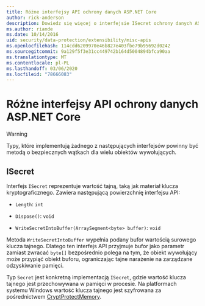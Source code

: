```yaml
---
title: Różne interfejsy API ochrony danych ASP.NET Core
author: rick-anderson
description: Dowiedz się więcej o interfejsie ISecret ochrony danych ASP.NET Core.
ms.author: riande
ms.date: 10/14/2016
uid: security/data-protection/extensibility/misc-apis
ms.openlocfilehash: 114cdd6209970e46b827e403fbe79b95692d0242
ms.sourcegitcommit: 9a129f5f3e31cc449742b164d5004894bfca90aa
ms.translationtype: MT
ms.contentlocale: pl-PL
ms.lasthandoff: 03/06/2020
ms.locfileid: "78666083"
---
```

# <a name="miscellaneous-aspnet-core-data-protection-apis"></a>Różne interfejsy API ochrony danych ASP.NET Core

<a name="data-protection-extensibility-mics-apis"></a>

>[!WARNING]
> Typy, które implementują żadnego z następujących interfejsów powinny być metodą o bezpiecznych wątkach dla wielu obiektów wywołujących.

## <a name="isecret"></a>ISecret

Interfejs `ISecret` reprezentuje wartość tajną, taką jak materiał klucza kryptograficznego. Zawiera następującą powierzchnię interfejsu API:

* `Length`: `int`

* `Dispose()`: `void`

* `WriteSecretIntoBuffer(ArraySegment<byte> buffer)`: `void`

Metoda `WriteSecretIntoBuffer` wypełnia podany bufor wartością surowego klucza tajnego. Dlatego ten interfejs API przyjmuje bufor jako parametr zamiast zwracać `byte[]` bezpośrednio polega na tym, że obiekt wywołujący może przypiąć obiekt buforu, ograniczając tajne narażenie na zarządzane odzyskiwanie pamięci.

Typ `Secret` jest konkretną implementacją `ISecret`, gdzie wartość klucza tajnego jest przechowywana w pamięci w procesie. Na platformach systemu Windows wartość klucza tajnego jest szyfrowana za pośrednictwem [CryptProtectMemory](https://msdn.microsoft.com/library/windows/desktop/aa380262(v=vs.85).aspx).
